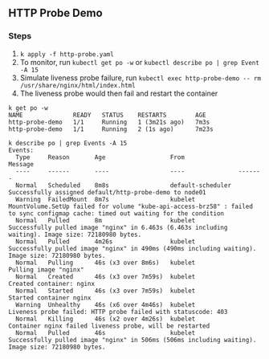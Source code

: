 ## HTTP Probe Demo

### Steps

1. `k apply -f http-probe.yaml`
2. To monitor, run `kubectl get po -w` or `kubectl describe po | grep Event -A 15`
3. Simulate liveness probe failure, run `kubectl exec http-probe-demo -- rm /usr/share/nginx/html/index.html`
4. The liveness probe would then fail and restart the container

```
k get po -w
NAME              READY   STATUS    RESTARTS        AGE
http-probe-demo   1/1     Running   1 (3m21s ago)   7m3s
http-probe-demo   1/1     Running   2 (1s ago)      7m23s
```

```
k describe po | grep Events -A 15
Events:
  Type     Reason       Age                  From               Message
  ----     ------       ----                 ----               -------
  Normal   Scheduled    8m8s                 default-scheduler  Successfully assigned default/http-probe-demo to node01
  Warning  FailedMount  8m7s                 kubelet            MountVolume.SetUp failed for volume "kube-api-access-brz58" : failed to sync configmap cache: timed out waiting for the condition
  Normal   Pulled       8m                   kubelet            Successfully pulled image "nginx" in 6.463s (6.463s including waiting). Image size: 72180980 bytes.
  Normal   Pulled       4m26s                kubelet            Successfully pulled image "nginx" in 490ms (490ms including waiting). Image size: 72180980 bytes.
  Normal   Pulling      46s (x3 over 8m6s)   kubelet            Pulling image "nginx"
  Normal   Created      46s (x3 over 7m59s)  kubelet            Created container: nginx
  Normal   Started      46s (x3 over 7m59s)  kubelet            Started container nginx
  Warning  Unhealthy    46s (x6 over 4m46s)  kubelet            Liveness probe failed: HTTP probe failed with statuscode: 403
  Normal   Killing      46s (x2 over 4m26s)  kubelet            Container nginx failed liveness probe, will be restarted
  Normal   Pulled       46s                  kubelet            Successfully pulled image "nginx" in 506ms (506ms including waiting). Image size: 72180980 bytes.
```